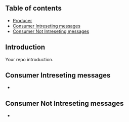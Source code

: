 [//]: # (docker run -d --name MONGODB -p 27017:27017 -e MONGO_INITDB_ROOT_USERNAME=root -e MONGO_INITDB_ROOT_PASSWORD=menachemYarhi --network kafkanet mongo)

[//]: # (docker build -t subscriber .)

[//]: # ()
[//]: # (docker run -d --name sub_interesting -p 8050:8050 --network kafkanet -e KAFKA_HOST=broker -e SELF_PORT=8050 -e MONGO_HOST=MONGODB -e KAFKA_TOPIC=interesting subscriber)

[//]: # (docker run -d --name sub_not_interesting -p 8051:8051 --network kafkanet -e KAFKA_HOST=broker -e SELF_PORT=8051 -e MONGO_HOST=MONGODB -e KAFKA_TOPIC=not_interesting subscriber)

[//]: # ()
[//]: # (docker build -t publisher .)

[//]: # (docker run -d --name pub -p 8020:8020 -e SELF_PORT=8020 -e KAFKA_HOST=broker --network kafkanet publisher)

## Table of contents
- [Producer](#producer)
- [Consumer Intreseting messages](#consumer_inter)
- [Consumer Not Intreseting messages](#consumer_not_inter)


## <a id="producer"></a>Introduction
Your repo introduction.

## <a id="consumer_inter"></a>Consumer Intreseting messages
- 
## <a id="consumer_not_inter"></a>Consumer Not Intreseting messages
- 
  

